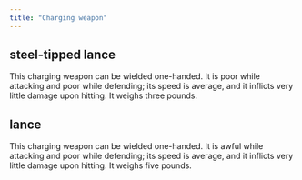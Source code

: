 ```yaml
---
title: "Charging weapon"
---
```


## steel-tipped lance

This charging weapon can be wielded one-handed. It is poor while
attacking and poor while defending; its speed is average, and it
inflicts very little damage upon hitting. It weighs three pounds.

## lance

This charging weapon can be wielded one-handed. It is awful while
attacking and poor while defending; its speed is average, and it
inflicts very little damage upon hitting. It weighs five pounds.